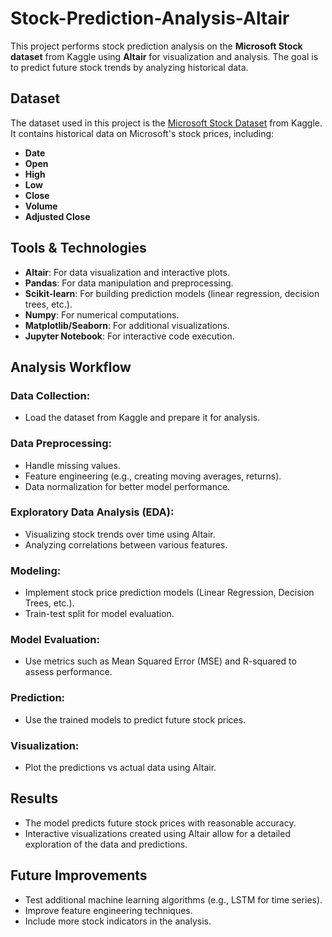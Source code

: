 # Stock-Prediction-Analysis-Altair


This project performs stock prediction analysis on the **Microsoft Stock dataset** from Kaggle using **Altair** for visualization and analysis. The goal is to predict future stock trends by analyzing historical data.


## Dataset

The dataset used in this project is the [Microsoft Stock Dataset](https://www.kaggle.com/datasets) from Kaggle. It contains historical data on Microsoft's stock prices, including:

- **Date**
- **Open**
- **High**
- **Low**
- **Close**
- **Volume**
- **Adjusted Close**

## Tools & Technologies

- **Altair**: For data visualization and interactive plots.
- **Pandas**: For data manipulation and preprocessing.
- **Scikit-learn**: For building prediction models (linear regression, decision trees, etc.).
- **Numpy**: For numerical computations.
- **Matplotlib/Seaborn**: For additional visualizations.
- **Jupyter Notebook**: For interactive code execution.

## Analysis Workflow

### Data Collection:

- Load the dataset from Kaggle and prepare it for analysis.

### Data Preprocessing:

- Handle missing values.
- Feature engineering (e.g., creating moving averages, returns).
- Data normalization for better model performance.

### Exploratory Data Analysis (EDA):

- Visualizing stock trends over time using Altair.
- Analyzing correlations between various features.

### Modeling:

- Implement stock price prediction models (Linear Regression, Decision Trees, etc.).
- Train-test split for model evaluation.

### Model Evaluation:

- Use metrics such as Mean Squared Error (MSE) and R-squared to assess performance.

### Prediction:

- Use the trained models to predict future stock prices.

### Visualization:

- Plot the predictions vs actual data using Altair.

## Results

- The model predicts future stock prices with reasonable accuracy.
- Interactive visualizations created using Altair allow for a detailed exploration of the data and predictions.

## Future Improvements

- Test additional machine learning algorithms (e.g., LSTM for time series).
- Improve feature engineering techniques.
- Include more stock indicators in the analysis.
